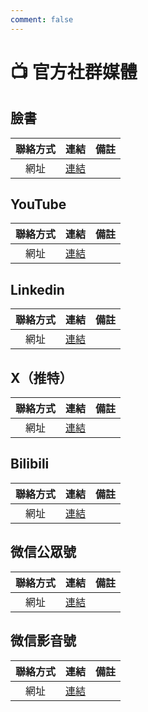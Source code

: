 ```yaml
---
comment: false
---
```


# 📺 官方社群媒體

## 臉書
| 聯絡方式 | 連結 | 備註 |
| :---: | :---: | --- |
| 網址 | [連結](https://www.facebook.com/UIC.Edu.CN) |  |

## YouTube
| 聯絡方式 | 連結 | 備註 |
| :---: | :---: | --- |
| 網址 | [連結](https://www.youtube.com/channel/UCzXSahQu5QtJvhxtNyDBlwQ) |  |

## Linkedin
| 聯絡方式 | 連結 | 備註 |
| :---: | :---: | --- |
| 網址 | [連結](https://www.linkedin.com/company/bnu-hkbu-united-international-college) |  |

## X（推特）
| 聯絡方式 | 連結 | 備註 |
| :---: | :---: | --- |
| 網址 | [連結](https://x.com/bnbu_gba) |  |

## Bilibili
| 聯絡方式 | 連結 | 備註 |
| :---: | :---: | --- |
| 網址 | [連結](https://space.bilibili.com/3546610413865737) |  |

## 微信公眾號
| 聯絡方式 | 連結 | 備註 |
| :---: | :---: | --- |
| 網址 | [連結](https://weixin.qq.com/r/UnXh_RzEnkHhrVia9yBA) |  |

## 微信影音號
| 聯絡方式 | 連結 | 備註 |
| :---: | :---: | --- |
| 網址 | [連結](https://weixin.qq.com/f/MLkDgrWUIbIfn6gk-iDbW6Y) |  |

